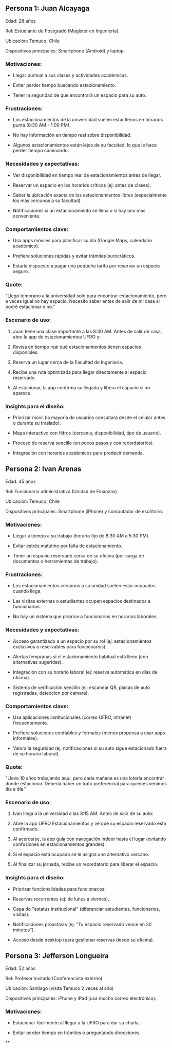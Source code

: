 
## Persona 1: Juan Alcayaga

Edad: 28 años

Rol: Estudiante de Postgrado (Magíster en Ingeniería)

Ubicación: Temuco, Chile

Dispositivos principales: Smartphone (Android) y laptop.

### Motivaciones:

- Llegar puntual a sus clases y actividades académicas.
    
- Evitar perder tiempo buscando estacionamiento.
    
- Tener la seguridad de que encontrará un espacio para su auto.
    

### Frustraciones:

- Los estacionamientos de la universidad suelen estar llenos en horarios punta (8:30 AM - 1:00 PM).
    
- No hay información en tiempo real sobre disponibilidad.
    
- Algunos estacionamientos están lejos de su facultad, lo que le hace perder tiempo caminando.
    

### Necesidades y expectativas:

- Ver disponibilidad en tiempo real de estacionamientos antes de llegar.
    
- Reservar un espacio en los horarios críticos (ej: antes de clases).
    

- Saber la ubicación exacta de los estacionamientos libres (especialmente los más cercanos a su facultad).
    
- Notificaciones si un estacionamiento se llena o si hay uno más conveniente.
    

### Comportamientos clave:

  

- Usa apps móviles para planificar su día (Google Maps, calendario académico).
    
- Prefiere soluciones rápidas y evitar trámites burocráticos.
    
- Estaría dispuesto a pagar una pequeña tarifa por reservar un espacio seguro.
    

### Quote:

"Llego temprano a la universidad solo para encontrar estacionamiento, pero a veces igual no hay espacio. Necesito saber antes de salir de mi casa si podré estacionar o no."

  
  

### Escenario de uso:

1. Juan tiene una clase importante a las 8:30 AM. Antes de salir de casa, abre la app de estacionamientos UFRO y:
    
2. Revisa en tiempo real qué estacionamientos tienen espacios disponibles.
    
3. Reserva un lugar cerca de la Facultad de Ingeniería.
    
4. Recibe una ruta optimizada para llegar directamente al espacio reservado.
    
5. Al estacionar, la app confirma su llegada y libera el espacio si no aparece.
    

### Insights para el diseño:

  

- Priorizar móvil (la mayoría de usuarios consultará desde el celular antes o durante su traslado).
    
- Mapa interactivo con filtros (cercanía, disponibilidad, tipo de usuario).
    
- Proceso de reserva sencillo (en pocos pasos y con recordatorios).
    
- Integración con horarios académicos para predecir demanda.
    

## Persona 2: Ivan Arenas

  

Edad: 45 años

Rol: Funcionario administrativo (Unidad de Finanzas)

Ubicación: Temuco, Chile

Dispositivos principales: Smartphone (iPhone) y computador de escritorio.

### Motivaciones:

  

- Llegar a tiempo a su trabajo (horario fijo de 8:30 AM a 5:30 PM).
    
- Evitar estrés matutino por falta de estacionamiento.
    
- Tener un espacio reservado cerca de su oficina (por carga de documentos o herramientas de trabajo).
    

### Frustraciones:

- Los estacionamientos cercanos a su unidad suelen estar ocupados cuando llega.
    
- Las visitas externas o estudiantes ocupan espacios destinados a funcionarios.
    
- No hay un sistema que priorice a funcionarios en horarios laborales.
    

### Necesidades y expectativas:

  

- Acceso garantizado a un espacio por su rol (ej: estacionamientos exclusivos o reservables para funcionarios).
    
- Alertas tempranas si el estacionamiento habitual está lleno (con alternativas sugeridas).
    
- Integración con su horario laboral (ej: reserva automática en días de oficina).
    
- Sistema de verificación sencillo (ej: escanear QR, placas de auto registradas, deteccion por camara).
    

### Comportamientos clave:

  

- Usa aplicaciones institucionales (correo UFRO, intranet) frecuentemente.
    
- Prefiere soluciones confiables y formales (menos propensa a usar apps informales).
    
- Valora la seguridad (ej: notificaciones si su auto sigue estacionado fuera de su horario laboral).
    

### Quote:

"Llevo 10 años trabajando aquí, pero cada mañana es una lotería encontrar donde estacionar. Debería haber un trato preferencial para quienes venimos día a día."

### Escenario de uso:

1. Ivan llega a la universidad a las 8:15 AM. Antes de salir de su auto:
    
2. Abre la app UFRO Estacionamientos y ve que su espacio reservado está confirmado.
    
3. Al acercarse, la app guía con navegación indoor hasta el lugar (evitando confusiones en estacionamientos grandes).
    
4. Si el espacio está ocupado se le asigna uno alternativo cercano.
    
5. Al finalizar su jornada, recibe un recordatorio para liberar el espacio.
    

### Insights para el diseño:

  

- Priorizar funcionalidades para funcionarios:
    
- Reservas recurrentes (ej: de lunes a viernes).
    
- Capa de "estatus institucional" (diferenciar estudiantes, funcionarios, visitas).
    

- Notificaciones proactivas (ej: "Tu espacio reservado vence en 30 minutos").
    

- Acceso desde desktop (para gestionar reservas desde su oficina).
    

  

## Persona 3: Jefferson Longueira

Edad: 52 años

Rol: Profesor invitado (Conferencista externo)

Ubicación: Santiago (visita Temuco 2 veces al año)

Dispositivos principales: iPhone y iPad (usa mucho correo electrónico).

  

### Motivaciones:

- Estacionar fácilmente al llegar a la UFRO para dar su charla.
    
- Evitar perder tiempo en trámites o preguntando direcciones.
    

**